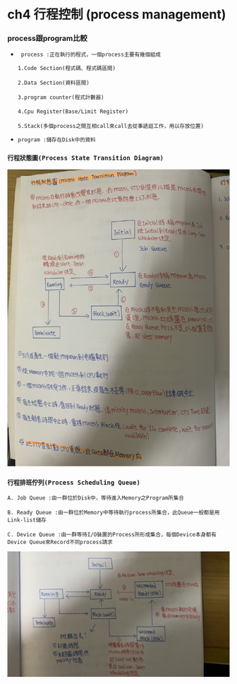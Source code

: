 ch4 行程控制 (process management)
======
### process跟program比較
+ ``` process :正在執行的程式，一個process主要有幾個組成```
    
     ``` 
     1.Code Section(程式碼、程式碼區間)

     2.Data Section(資料區間)

     3.program counter(程式計數器)

     4.Cpu Register(Base/Limit Register)

     5.Stack(多個process之間互相call來call去從事遞迴工作，用以存放位置) 
     ```

    
+ ```program :儲存在Disk中的資料``` 

### ```行程狀態圖(Process State Transition Diagram)```
![markdown-viewer](pstd.jpg)


### ```行程排班佇列(Process Scheduling Queue)```

    A. Job Queue :由一群位於Disk中，等待進入Memory之Program所集合

    B. Ready Queue :由一群位於Memory中等待執行process所集合，此Queue一般都是用Link-list儲存

    C. Device Queue :由一群等待I/O裝置的Process所形成集合，每個Device本身都有Device Queue來Record不同process請求

![markdown-viewer](psq.jpg)



